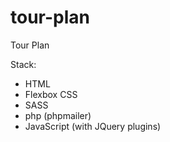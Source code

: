 # tour-plan

Tour Plan

Stack:
- HTML
- Flexbox CSS
- SASS
- php (phpmailer)
- JavaScript (with JQuery plugins)
